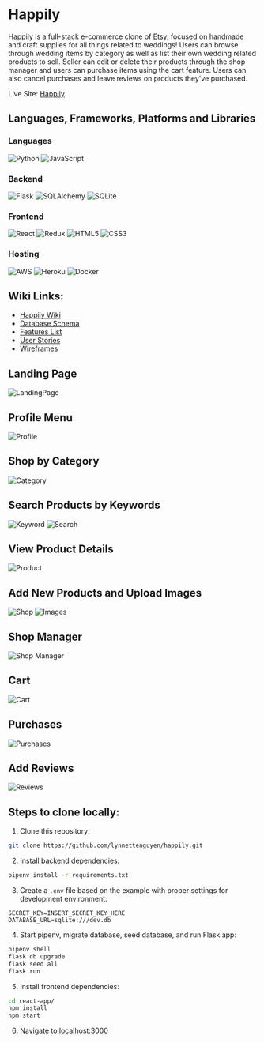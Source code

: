 # Happily

Happily is a full-stack e-commerce clone of [Etsy](https://www.etsy.com/), focused on handmade and craft supplies for all things related to weddings! Users can browse through wedding items by category as well as list their own wedding related products to sell. Seller can edit or delete their products through the shop manager and users can purchase items using the cart feature. Users can also cancel purchases and leave reviews on products they've purchased.

Live Site: [Happily](https://happily-app-etsy-clone.herokuapp.com/)

## Languages, Frameworks, Platforms and Libraries

### Languages
![Python](https://img.shields.io/badge/python-3670A0?style=for-the-badge&logo=python&logoColor=ffdd54) ![JavaScript](https://img.shields.io/badge/javascript-%23323330.svg?style=for-the-badge&logo=javascript&logoColor=%23F7DF1E) 

### Backend
![Flask](https://img.shields.io/badge/flask-%23000.svg?style=for-the-badge&logo=flask&logoColor=white) ![SQLAlchemy](https://img.shields.io/badge/SQLAlchemy-100000?style=for-the-badge&logo=sql&logoColor=BA1212&labelColor=AD0000&color=A90000) ![SQLite](https://img.shields.io/badge/sqlite-%2307405e.svg?style=for-the-badge&logo=sqlite&logoColor=white)

### Frontend
![React](https://img.shields.io/badge/react-%2320232a.svg?style=for-the-badge&logo=react&logoColor=%2361DAFB) ![Redux](https://img.shields.io/badge/redux-%23593d88.svg?style=for-the-badge&logo=redux&logoColor=white) ![HTML5](https://img.shields.io/badge/html5-%23E34F26.svg?style=for-the-badge&logo=html5&logoColor=white) ![CSS3](https://img.shields.io/badge/css3-%231572B6.svg?style=for-the-badge&logo=css3&logoColor=white)

### Hosting
![AWS](https://img.shields.io/badge/AWS-%23FF9900.svg?style=for-the-badge&logo=amazon-aws&logoColor=white) ![Heroku](https://img.shields.io/badge/heroku-%23430098.svg?style=for-the-badge&logo=heroku&logoColor=white) ![Docker](https://img.shields.io/badge/docker-%230db7ed.svg?style=for-the-badge&logo=docker&logoColor=white)

## Wiki Links:
* [Happily Wiki](https://github.com/lynnettenguyen/happily/wiki)
* [Database Schema](https://github.com/lynnettenguyen/happily/wiki/Database-Schema)
* [Features List](https://github.com/lynnettenguyen/happily/wiki/Features)
* [User Stories](https://github.com/lynnettenguyen/happily/wiki/User-Stories)
* [Wireframes](https://github.com/lynnettenguyen/happily/wiki/Wireframes)

## Landing Page
![LandingPage](https://user-images.githubusercontent.com/98368183/189198218-ce7f22a8-d21b-46bb-8729-3d28472ae172.png)


## Profile Menu
![Profile](https://user-images.githubusercontent.com/98368183/189198767-d2446ccd-fc7c-4da2-865c-287f4b55a7ca.png)


## Shop by Category
![Category](https://user-images.githubusercontent.com/98368183/189197713-0d0b10b0-de47-4abd-b3fa-1a7894fed34b.png)

## Search Products by Keywords
![Keyword](https://user-images.githubusercontent.com/98368183/189196791-a7d8ef82-496f-4397-acd6-24cfb1b4c179.png)
![Search](https://user-images.githubusercontent.com/98368183/189197014-c0a83da7-9124-4261-b98c-5b92034bc700.png)

## View Product Details
![Product](https://user-images.githubusercontent.com/98368183/189035269-5fc21528-128c-4f03-915d-495e0fc9a6d1.png)

## Add New Products and Upload Images
![Shop](https://user-images.githubusercontent.com/98368183/189037556-5e7a4281-7a92-4b96-9866-bf7343804544.png)
![Images](https://user-images.githubusercontent.com/98368183/189039129-51ef2d27-9f05-4b52-a941-37d56b1bff61.png)

## Shop Manager
![Shop Manager](https://user-images.githubusercontent.com/98368183/189198578-61fdbe5c-1eb2-494f-ada6-c05524a50b2a.png)


## Cart
![Cart](https://user-images.githubusercontent.com/98368183/189198556-3c060b3f-59cb-428d-97d7-6baa319e4252.png)


## Purchases
![Purchases](https://user-images.githubusercontent.com/98368183/189035869-5703e2ca-434c-4aff-a76a-bff31172da4d.png)

## Add Reviews
![Reviews](https://user-images.githubusercontent.com/98368183/189035780-7664e7e8-b2e2-40f7-af8a-b27f9d3f57b3.png)


## Steps to clone locally:
1. Clone this repository:
```bash
git clone https://github.com/lynnettenguyen/happily.git
```

2. Install backend dependencies:

```bash
pipenv install -r requirements.txt
```

3. Create a `.env` file based on the example with proper settings for development environment:
```
SECRET_KEY=INSERT_SECRET_KEY_HERE
DATABASE_URL=sqlite:///dev.db
```

4. Start pipenv, migrate database, seed database, and run Flask app:

```bash
pipenv shell
flask db upgrade
flask seed all
flask run
```

5. Install frontend dependencies: 

```bash
cd react-app/
npm install
npm start
```

6. Navigate to [localhost:3000](http://localhost:3000)

